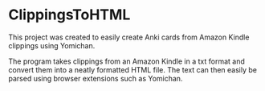 # ClippingsToHTML

This project was created to easily create Anki cards from Amazon Kindle clippings using Yomichan.

The program takes clippings from an Amazon Kindle in a txt format and convert them into a neatly
formatted HTML file. The text can then easily be parsed using browser extensions such as Yomichan.

